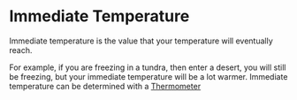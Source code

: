 # Immediate Temperature

Immediate temperature is the value that your temperature will eventually reach.

For example, if you are freezing in a tundra, then enter a desert, you will still be freezing, but your immediate temperature will be a lot warmer. Immediate temperature can be determined with a [Thermometer](https://github.com/fishcute/ToughAsClient/blob/main/tutorial/Thermometer.md)
